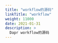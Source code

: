 ```yaml
---
title: "workflow的源码"
linkTitle: "workflow"
weight: 11000
date: 2021-01-31
description: >
  Dapr workflow的源码
---
```

